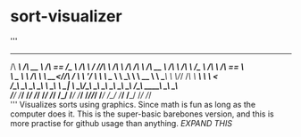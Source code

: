 # sort-visualizer
'''
 ______   ______   ______  ______     __   __ __   ______   __  __   ______   __       __   ______   ______   ______      
/\  ___\ /\  __ \ /\  == \/\__  _\   /\ \ / //\ \ /\  ___\ /\ \/\ \ /\  __ \ /\ \     /\ \ /\___  \ /\  ___\ /\  == \     
\ \___  \\ \ \/\ \\ \  __<\/_/\ \/   \ \ \'/ \ \ \\ \___  \\ \ \_\ \\ \  __ \\ \ \____\ \ \\/_/  /__\ \  __\ \ \  __<     
 \/\_____\\ \_____\\ \_\ \_\ \ \_\    \ \__|  \ \_\\/\_____\\ \_____\\ \_\ \_\\ \_____\\ \_\ /\_____\\ \_____\\ \_\ \_\   
  \/_____/ \/_____/ \/_/ /_/  \/_/     \/_/    \/_/ \/_____/ \/_____/ \/_/\/_/ \/_____/ \/_/ \/_____/ \/_____/ \/_/ /_/   
'''
Visualizes sorts using graphics. Since math is fun as long as the computer does it.
This is the super-basic barebones version, and this is more practise for github usage than anything.
*EXPAND THIS*
